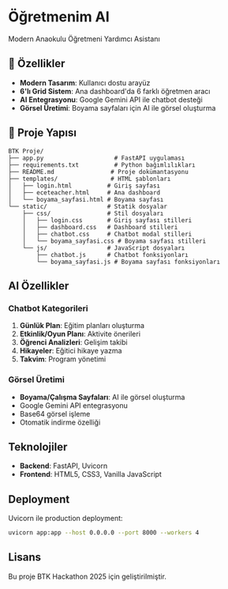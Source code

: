 # Öğretmenim AI

Modern Anaokulu Öğretmeni Yardımcı Asistanı

## 🚀 Özellikler

- **Modern Tasarım**: Kullanıcı dostu arayüz
- **6'lı Grid Sistem**: Ana dashboard'da 6 farklı öğretmen aracı
- **AI Entegrasyonu**: Google Gemini API ile chatbot desteği
- **Görsel Üretimi**: Boyama sayfaları için AI ile görsel oluşturma

## 📁 Proje Yapısı

```
BTK Proje/
├── app.py                    # FastAPI uygulaması
├── requirements.txt          # Python bağımlılıkları
├── README.md                # Proje dokümantasyonu
├── templates/               # HTML şablonları
│   ├── login.html          # Giriş sayfası
│   ├── eceteacher.html     # Ana dashboard
│   └── boyama_sayfasi.html # Boyama sayfası
└── static/                 # Statik dosyalar
    ├── css/                # Stil dosyaları
    │   ├── login.css       # Giriş sayfası stilleri
    │   ├── dashboard.css   # Dashboard stilleri
    │   ├── chatbot.css     # Chatbot modal stilleri
    │   └── boyama_sayfasi.css # Boyama sayfası stilleri
    └── js/                 # JavaScript dosyaları
        ├── chatbot.js      # Chatbot fonksiyonları
        └── boyama_sayfasi.js # Boyama sayfası fonksiyonları
```

## AI Özellikler

### Chatbot Kategorileri

1. **Günlük Plan**: Eğitim planları oluşturma
2. **Etkinlik/Oyun Planı**: Aktivite önerileri
3. **Öğrenci Analizleri**: Gelişim takibi
4. **Hikayeler**: Eğitici hikaye yazma
5. **Takvim**: Program yönetimi

### Görsel Üretimi

- **Boyama/Çalışma Sayfaları**: AI ile görsel oluşturma
- Google Gemini API entegrasyonu
- Base64 görsel işleme
- Otomatik indirme özelliği

## Teknolojiler

- **Backend**: FastAPI, Uvicorn
- **Frontend**: HTML5, CSS3, Vanilla JavaScript

## Deployment

Uvicorn ile production deployment:

```bash
uvicorn app:app --host 0.0.0.0 --port 8000 --workers 4
```

## Lisans

Bu proje BTK Hackathon 2025 için geliştirilmiştir.
